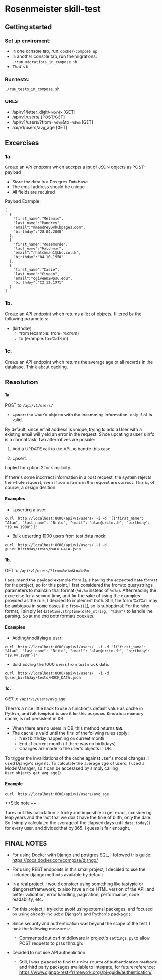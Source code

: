 # Rosenmeister skill-test

## Getting started
###  Set up enviroment:

* In one console tab, run: `docker-compose up`
* In another console tab, run the migrations: `./run_migrations_in_compose.sh`
* That's it!

### Run tests:
`./run_tests_in_compose.sh`

### URLS
* /api/v1/letter_digit/`<word>`  [GET]
* /api/v1/users/ [POST/GET]
* /api/v1/users/?from=`%d%m`&to=`%d%m` [GET]
* api/v1/users/avg_age [GET]

##  Excercises

### 1a

Create an API endpoint which accepts a list of JSON objects as POST-payload

* Store the data in a Postgres Database
* The email address should be unique
* All fields are required

Payload Example:
```
[
  {
	"first_name":"Melamie",  
	"last_name":"Mandrey",  
	"email":"mmandrey0@hubpages.com",  
	"birthday":"28.04.2000"
  }, 
  {
	"first_name":"Rosemonde",  
	"last_name":"Hatchman",  
	"email":"rhatchman1@bbc.co.uk",  
	"birthday":"04.10.1950"  
  },  
  {
	"first_name":"Casie",  
	"last_name":"Giveen",  
	"email":"cgiveen2@psu.edu",  
	"birthday":"22.12.1971"  
  }  
]
```

### 1b. 
Create an API endpoint which returns a list of objects, filtered by the following parameters:
 * (birthday)
	* from (example: from=%d%m) 
	* to (example: to=%d%m)

### 1c.
Create an API endpoint which returns the average age of all records in the database.
Think about caching.


## Resolution

#### 1a	
POST to `/api/v1/users/ `

* Upsert the User's objects with the incomming information, only if all is valid.

By default, since email address is unique, trying to add a User with a existing email 
will yield an error in the request. Since updating a user's info is a normal task, 
two alternatives are posible:

1. Add a UPDATE call to the API, to handle this case.

2. Upsert.

I opted for option 2 for simplicity.

If there's some incorrect information in a post request, the system rejects the whole 
request, even if some items in the request are correct.
This is, of course, a design desition.

#### Examples
* Upserting a user:
```
curl  http://localhost:8000/api/v1/users/ -i -d '[{"first_name": "Alan", "last_name": "Brito", "email": "alan@brito.de", "birthday": "19.04.1988"}]'
```

* Bulk upserting 1000 users from test data mock:
```
curl  http://localhost:8000/api/v1/users/ -i -d @user_birthday/tests/MOCK_DATA.json
```


#### 1b. 
GET to `/api/v1/users/?from=%d%m&to=%d%m`

I assumend the payload example from [1a](###1a) is having the expected date format for 
the project, so for this point, I first considered the from/to querystrings parameters
to maintain that format (`%d.%m` instead of `%d%m`). 
After reading the excercise for a second time, and for the sake of using the examples provided
as the rule, I decided to implement both.
Still, the form %d%m may be ambiguos in some cases (i.e `from=111`), so is suboptimal.
For the `%d%m` format, I simply let `datetime.strptime(date_string, "%d%m")` to handle
the parsing. So at the end both formats coexists.  

#### Examples
* Adding/modifying a user:
```
curl  http://localhost:8000/api/v1/users/  -i -d '[{"first_name": "Alan", "last_name": "Brito", "email": "alan@brito.de", "birthday": "19.04.1988"}]'
```

* Buld adding the 1000 users from test mock data:
```
curl  http://localhost:8000/api/v1/users/  -i -d @user_birthday/tests/MOCK_DATA.json
```

#### 1c. 
GET to `/api/v1/users/avg_age`

There's a nice little hack to use a function's default value as cache in Python,
and felt tempted to use it for this purpose. Since is a memory cache, 
is not persistent in DB.
* When there are no users in DB, this method returns `NaN`.
* The cache is valid until the first of the follwing rules apply:
	* Next birthday happening on current month
	* End of current month (if there was no birthdays)
	* Changes are made to the user's objects in DB. 

To trigger the invalidations of the cache against user's model changes, I used 
Django's signals.
To calculate the average age of users, I used a ModelManager, so it can be
accesssed by simply calling `User.objects.get_avg_age()`

#### Example

```
curl  http://localhost:8000/api/v1/users/avg_age
```

++Side note:++

Turns out this calculation is tricky and imposible to get exact, considering
leap years and the fact that we don't have the time of birth, only the date.
So I simply calculated the average of the elapsed days until `date.today()` 
for every user, and divided that by 365. I guess is fair enought.

  
  
FINAL NOTES
------------------------

* For using Docker with Django and postgres SQL, I followed this guide:
https://docs.docker.com/compose/django/

* For using REST endpoints in this small project, I decided to use the included 
   django methods available by default.

* In a real project, I would consider using something like tastypie or djangorestframework, 
   to also have a nice HTML version of the API, and better validation, error handling, pagination, 
   performance, code readability, etc.

* For this project, I tryied to avoid using external packages, and focused on using 
   already included Django's and Python's packages.
   
* Since security and authentication was beyond the scope of the test, I took the following measures:
	* Commented out csrf middleware in project's `settings.py` to allow POST requests to pass through:

* Decided to not use API authentiction
	* Still, I was pleaced to find this nice source of authentication methods and
	   third party packages available to integrate, for future reference:
	   https://www.django-rest-framework.org/api-guide/authentication/


